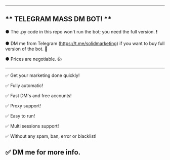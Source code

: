 
---------------------------------------------------------------------------------------------------------------
** TELEGRAM MASS DM BOT! **
---------------------------------------------------------------------------------------------------------------

● The .py code in this repo won't run the bot; you need the full version. ❗

● DM me from Telegram (https://t.me/solidmarketing) if you want to buy full version of the bot. 💬

● Prices are negotiable. 👍

---------------------------------------------------------------------------------------------------------------
✅ Get your marketing done quickly!

✅ Fully automatic!

✅ Fast DM's and free accounts!

✅ Proxy support!

✅ Easy to run!

✅ Multi sessions support!

✅ Without any spam, ban, error or blacklist!

✅ DM me for more info.
---------------------------------------------------------------------------------------------------------------

